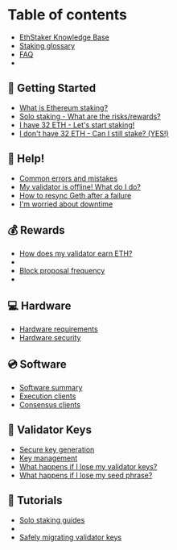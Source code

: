 # Table of contents

* [EthStaker Knowledge Base](README.md)
* [Staking glossary](staking-glossary.md)
* [FAQ](faq.md)
*

## 🚀 Getting Started

* [What is Ethereum staking?](getting-started/what-is-ethereum-staking.md)
* [Solo staking - What are the risks/rewards?](getting-started/solo-staking-what-are-the-risks-rewards.md)
* [I have 32 ETH - Let's start staking!](getting-started/i-have-32-eth-lets-start-staking.md)
* [I don't have 32 ETH - Can I still stake? (YES!)](getting-started/i-dont-have-32-eth-can-i-still-stake-yes.md)

## 🚨 Help!

* [Common errors and mistakes](help/common-errors-mistakes.md)
* [My validator is offline! What do I do?](help/validator-offline.md)
* [How to resync Geth after a failure](help/how-to-resync-geth-after-a-failure.md)
* [I'm worried about downtime](help/downtime-explained.md)

## 💰 Rewards

* [How does my validator earn ETH?](rewards/chain-rewards.md)
*
* [Block proposal frequency](rewards/proposal-frequency.md)
*

## 💻 Hardware

* [Hardware requirements](hardware/hardware-requirements.md)
* [Hardware security](hardware/hardware-security.md)

## 💿 Software

* [Software summary](software/software-summary.md)
* [Execution clients](software/execution-clients.md)
* [Consensus clients](software/consensus-clients.md)

## 🔑 Validator Keys

* [Secure key generation](validator-keys/secure-key-generation.md)
* [Key management](validator-keys/key-management.md)
* [What happens if I lose my validator keys?](<README (1).md>)
* [What happens if I lose my seed phrase?](<README (1).md>)

## 📕 Tutorials

* [Solo staking guides](tutorials/solo-staking-guides.md)
*
* [Safely migrating validator keys](tutorials/validator-key-migration.md)
